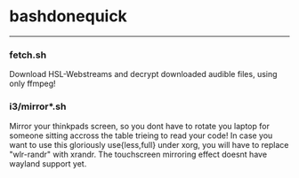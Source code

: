 # bashdonequick
---

### fetch.sh
Download HSL-Webstreams and decrypt downloaded audible files, using only ffmpeg!

### i3/mirror*.sh
Mirror your thinkpads screen, so you dont have to rotate you laptop for someone sitting accross the table trieing to read your code!
In case you want to use this gloriously use{less,full} under xorg, you will have to replace "wlr-randr" with xrandr.
The touchscreen mirroring effect doesnt have wayland support yet.

